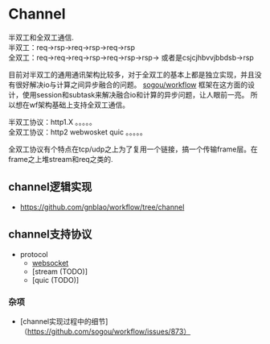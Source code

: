 # Channel

半双工和全双工通信.  
半双工：req->rsp->req->rsp->req->rsp  
全双工：req->req->req->rsp->req->rsp->rsp-> 或者是csjcjhbvvjbbdsb->rsp

目前对半双工的通用通讯架构比较多，对于全双工的基本上都是独立实现，并且没有很好解决io与计算之间异步融合的问题。
[sogou/workflow](https://github.com/sogou/workflow) 框架在这方面的设计，使用session和subtask来解决融合io和计算的异步问题，让人眼前一亮。
所以想在wf架构基础上支持全双工通信。

半双工协议：http1.X 。。。。。  
全双工协议：http2 webwosket quic 。。。。。  

全双工协议有个特点在tcp/udp之上为了复用一个链接，搞一个传输frame层。在frame之上堆stream和req之类的.  

## channel逻辑实现
* https://github.com/gnblao/workflow/tree/channel


## channel支持协议
* protocol
    * [websocket](docs/about-websocket.md)
    * [stream (TODO)]
    * [quic (TODO)]

### 杂项
* [channel实现过程中的细节]（https://github.com/sogou/workflow/issues/873）
